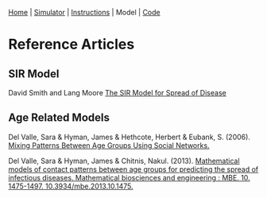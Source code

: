 [Home](index.html) | [Simulator](simpidemic.html) | [Instructions](howto.md) | Model | [Code](https://github.com/philburk/simpidemic)

# Reference Articles

## SIR Model

David Smith and Lang Moore
[The SIR Model for Spread of Disease](https://www.maa.org/press/periodicals/loci/joma/the-sir-model-for-spread-of-disease)

## Age Related Models

Del Valle, Sara & Hyman, James & Hethcote, Herbert & Eubank, S. (2006).
[Mixing Patterns Between Age Groups Using Social Networks.](https://www.researchgate.net/publication/228918635_Mixing_Patterns_Between_Age_Groups_Using_Social_Networks)

Del Valle, Sara & Hyman, James & Chitnis, Nakul. (2013).
[Mathematical models of contact patterns between age groups for predicting the spread of infectious diseases. Mathematical biosciences and engineering : MBE. 10. 1475-1497. 10.3934/mbe.2013.10.1475.](https://www.researchgate.net/publication/258640638_Mathematical_models_of_contact_patterns_between_age_groups_for_predicting_the_spread_of_infectious_diseases)
